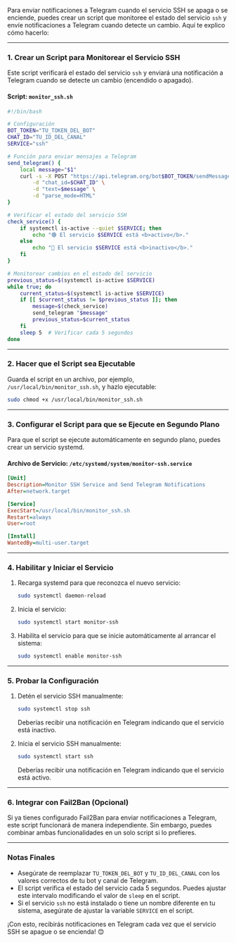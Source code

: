 Para enviar notificaciones a Telegram cuando el servicio SSH se apaga o se enciende, puedes crear un script que monitoree el estado del servicio `ssh` y envíe notificaciones a Telegram cuando detecte un cambio. Aquí te explico cómo hacerlo:

---

### 1. **Crear un Script para Monitorear el Servicio SSH**
Este script verificará el estado del servicio `ssh` y enviará una notificación a Telegram cuando se detecte un cambio (encendido o apagado).

#### Script: `monitor_ssh.sh`
```bash
#!/bin/bash

# Configuración
BOT_TOKEN="TU_TOKEN_DEL_BOT"
CHAT_ID="TU_ID_DEL_CANAL"
SERVICE="ssh"

# Función para enviar mensajes a Telegram
send_telegram() {
    local message="$1"
    curl -s -X POST "https://api.telegram.org/bot$BOT_TOKEN/sendMessage" \
        -d "chat_id=$CHAT_ID" \
        -d "text=$message" \
        -d "parse_mode=HTML"
}

# Verificar el estado del servicio SSH
check_service() {
    if systemctl is-active --quiet $SERVICE; then
        echo "🟢 El servicio $SERVICE está <b>activo</b>."
    else
        echo "🔴 El servicio $SERVICE está <b>inactivo</b>."
    fi
}

# Monitorear cambios en el estado del servicio
previous_status=$(systemctl is-active $SERVICE)
while true; do
    current_status=$(systemctl is-active $SERVICE)
    if [[ $current_status != $previous_status ]]; then
        message=$(check_service)
        send_telegram "$message"
        previous_status=$current_status
    fi
    sleep 5  # Verificar cada 5 segundos
done
```

---

### 2. **Hacer que el Script sea Ejecutable**
Guarda el script en un archivo, por ejemplo, `/usr/local/bin/monitor_ssh.sh`, y hazlo ejecutable:
```bash
sudo chmod +x /usr/local/bin/monitor_ssh.sh
```

---

### 3. **Configurar el Script para que se Ejecute en Segundo Plano**
Para que el script se ejecute automáticamente en segundo plano, puedes crear un servicio systemd.

#### Archivo de Servicio: `/etc/systemd/system/monitor-ssh.service`
```ini
[Unit]
Description=Monitor SSH Service and Send Telegram Notifications
After=network.target

[Service]
ExecStart=/usr/local/bin/monitor_ssh.sh
Restart=always
User=root

[Install]
WantedBy=multi-user.target
```

---

### 4. **Habilitar y Iniciar el Servicio**
1. Recarga systemd para que reconozca el nuevo servicio:
   ```bash
   sudo systemctl daemon-reload
   ```
2. Inicia el servicio:
   ```bash
   sudo systemctl start monitor-ssh
   ```
3. Habilita el servicio para que se inicie automáticamente al arrancar el sistema:
   ```bash
   sudo systemctl enable monitor-ssh
   ```

---

### 5. **Probar la Configuración**
1. Detén el servicio SSH manualmente:
   ```bash
   sudo systemctl stop ssh
   ```
   Deberías recibir una notificación en Telegram indicando que el servicio está inactivo.

2. Inicia el servicio SSH manualmente:
   ```bash
   sudo systemctl start ssh
   ```
   Deberías recibir una notificación en Telegram indicando que el servicio está activo.

---

### 6. **Integrar con Fail2Ban (Opcional)**
Si ya tienes configurado Fail2Ban para enviar notificaciones a Telegram, este script funcionará de manera independiente. Sin embargo, puedes combinar ambas funcionalidades en un solo script si lo prefieres.

---

### Notas Finales
- Asegúrate de reemplazar `TU_TOKEN_DEL_BOT` y `TU_ID_DEL_CANAL` con los valores correctos de tu bot y canal de Telegram.
- El script verifica el estado del servicio cada 5 segundos. Puedes ajustar este intervalo modificando el valor de `sleep` en el script.
- Si el servicio `ssh` no está instalado o tiene un nombre diferente en tu sistema, asegúrate de ajustar la variable `SERVICE` en el script.

¡Con esto, recibirás notificaciones en Telegram cada vez que el servicio SSH se apague o se encienda! 😊
